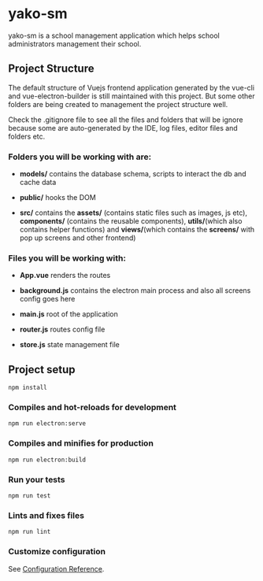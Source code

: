 # yako-sm

yako-sm is a school management application which helps school administrators management their school.

## Project Structure

The default structure of Vuejs frontend application generated by the vue-cli and vue-electron-builder is still maintained with this project. But some other folders are being created to management the project structure well.

Check the .gitignore file to see all the files and folders that will be ignore because some are auto-generated by the IDE, log files, editor files and folders etc.

### Folders you will be working with are:

- <b>models/</b> contains the database schema, scripts to interact the db and cache data

- <b>public/</b> hooks the DOM

- <b>src/</b> contains the <b>assets/</b> (contains static files such as images, js etc), <b>components/</b> (contains the reusable components), <b>utils/</b>(which also contains helper functions) and <b>views/</b>(which contains the <b>screens/</b> with pop up screens and other frontend)

### Files you will be working with:

- <b>App.vue</b> renders the routes

- <b>background.js</b> contains the electron main process and also all screens config goes here

- <b>main.js</b> root of the application

- <b>router.js</b> routes config file

- <b>store.js</b> state management file

## Project setup
```
npm install
```

### Compiles and hot-reloads for development
```
npm run electron:serve
```

### Compiles and minifies for production
```
npm run electron:build
```

### Run your tests
```
npm run test
```

### Lints and fixes files
```
npm run lint
```


### Customize configuration
See [Configuration Reference](https://cli.vuejs.org/config/).
